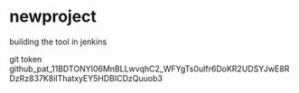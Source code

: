 # newproject

building the tool in jenkins

git token
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